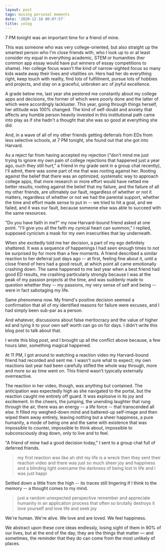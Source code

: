 ```yaml
---
layout: post
tags: musing personal moments
date: '2020-12-18 00:07:57'
title: coleg
---
```


7 PM tonight was an important time for a friend of mine.

This was someone who was very college-oriented, but also straight up the smartest person who I'm close friends with, who I look up to or at least consider my equal in everything academic, STEM or humanities (her common app essay would have put winners of essay competitions to shame). Her college focus wasn't the kind of narrow-sighted focus so many kids waste away their lives and vitalities on. Hers had her do everything right, keep touch with reailty, find lots of fulfillment, pursue lots of hobbies and projects, and stay on a graceful, unbroken arc of joyful excellence.

A grade below me, last year she pestered me constantly about my college apps and decisions, the former of which were poorly done and the latter of which were accordingly lackluster. This year, going through things herself, her attitude was 100% changed. The kind of self-doubt and anxiety that affects any humble person heavily invested in this institutional path came into play as if she hadn't a thought that she was so good at everything she did.

And, in a wave of all of my other friends getting deferrals from EDs from less selective schools, at 7 PM tonight, she found out that she got into Harvard.

As a reject far from having accepted my rejection ("don’t mind me just trying to ignore my own pain of college rejections that happened just a year ago, ouch they still hurt," a friend in my grade sent in a group chat recently), I'll admit, there was some part of me that was rooting against her. Rooting against the belief that there was an optimized, systematic way to approach college apps, that more research or more effort would have netted me better results; rooting against the belief that my failure, and the failure of all my other friends, are ultimately our fault, regardless of whether or not it matters, regardless of whether or not we had the parental support, whether the time and effort made sense to put in -- we tried to hit a goal, and we failed, and it was our fault, because someone else was able to succeed with the same resources.

"Do you have faith in me?" my now Harvard-bound friend asked at one point. "I'll give you all the faith my cynical heart can summon," I replied, supposed cynicism a mask for my own insecurities that lay underneath.

When she excitedly told me her decision, a part of my ego definitely shattered. It was a sequence of happenings I had seen enough times to not be surprised by for more than a few moments. A friend described a similar reaction to her deferral just days ago -- at first, feeling fine about it, until a close friend of hers had a good result, at which point all came emotionally crashing down. The same happened to me last year when a best friend had good ED results, me crashing particularly strongly because I was at the peak of my passion projects at the time, and was suddenly made to question whether they -- my passions, my very sense of self and being -- were in fact sabotaging my life.

Same phenomena now. My friend's positive decision seemed a confirmation that all of my identified reasons for failure were excuses, and I had simply been sub-par as a person.

And whatever, discussions about false meritocracy and the value of higher ed and tying it to your own self worth can go on for days. I didn't write this blog post to talk about that.

I wrote this blog post, and I brought up all the conflict above because, a few hours later, something magical happened.

At 11 PM, I got around to watching a reaction video my Harvard-bound friend had recorded and sent me. I wasn't sure what to expect; my own reactions last year had been carefully stifled the whole way through, more and more so as time went on. This friend wasn't typically externally overreactive.

The reaction in her video, though, was anything but contained. The anticipation was expectedly high as she navigated to the portal, but the reaction caught me entirely off guard. It was explosive in its joy and excitement. In the cheers, the jumping, the unending laughter that rung through the air, there was an energy -- a life force -- that transcended all else. It filled my weighed-down mind and battered-up self-image and then wiped them away entirely, leaving nothing but a sheer happiness, a pure humanity, a mode of being one and the same with existence that was impossible to counter, impossible to think about, impossible to subconsciously drag down, only to live and to feel.

"A friend of mine had a good decision today," I sent to a group chat full of deferred friends.

> my first reaction was like ah shit my life is a wreck
then they sent their reaction video and there was just so much sheer joy and happiness and a blinding light overcame the darkness of being lost in life and i was just happi

Settled down a little from the high -- its traces still lingering if I think to the memory -- a thought comes to my mind.

> just a random unexpected perspective
remember and appreciate humanity
in an application process that often so brutally destroys it
love yourself and love life and seek joy

We're human. We're alive. We love and are loved. We feel happiness.

We abstract upon these core ideas endlessly, losing sight of them in 90% of our lives, but at the end of the day, they are the things that matter — and sometimes, the reminder that they do can come from the most unlikely of places.